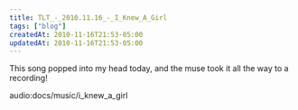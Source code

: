 ```yaml
---
title: TLT_-_2010.11.16_-_I_Knew_A_Girl
tags: ["blog"]
createdAt: 2010-11-16T21:53-05:00
updatedAt: 2010-11-16T21:53-05:00
---
```


This song popped into my head today, and the muse took it all the way to a recording!

audio:docs/music/i_knew_a_girl

